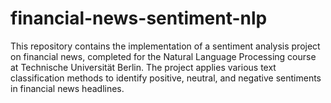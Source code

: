 # financial-news-sentiment-nlp
This repository contains the implementation of a sentiment analysis project on financial news, completed for the Natural Language Processing course at Technische Universität Berlin. The project applies various text classification methods to identify positive, neutral, and negative sentiments in financial news headlines.
